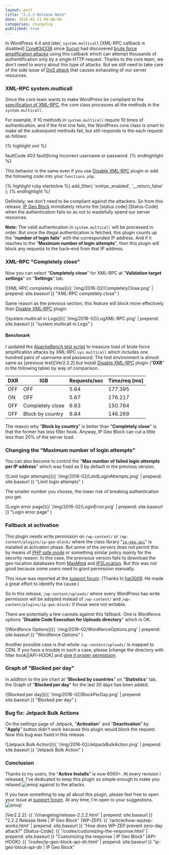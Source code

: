 ```yaml
---
layout: post
title: "2.2.3 Release Note"
date: 2016-02-21 09:00:00
categories: changelog
published: true
---
```


In WordPress 4.4 and later, `system.multicall` [XML-RPC callback is disabled]
[Core#34336] since [Sucuri][Sucuri] had discovered [brute force amplification 
attacks][BruteXMLRPC] using this callback which can attempt thousands of 
authentification only by a single HTTP request. Thanks to the core team, we 
don't need to worry about this type of attacks. But we still need to take care 
of the side issue of [DoS attack][DoS-Attack] that causes exhausting of our 
server resources.

<!--more-->

### XML-RPC system.multicall ###

Since the core team wants to make WordPress be compliant to the [specification 
of XML-RPC][XMLRPC-SPEC], the core class processes all the methods in the 
`system.multicall`.

For example, if 10 methods in `system.multicall` require 10 times of 
authentication, and if the first one fails, the WordPress core class is smart 
to make all the subsequent methods fail, but still responds to the each request 
as follows:

{% highlight xml %}
<?xml version="1.0" encoding="UTF-8"?>
<methodResponse>
  <params>
    <param>
      <value>
        <array>
          <data>
            <value>
              <struct>
                <member>
                  <name>faultCode</name>
                  <value>
                    <int>403</int>
                  </value>
                </member>
                <member>
                  <name>faultString</name>
                  <value>
                    <string>Incorrect username or password.</string>
                  </value>
                </member>
              </struct>
            </value>
            <!-- Repeated 9 times same as the above fault instance here -->
          </data>
        </array>
      </value>
    </param>
  </params>
</methodResponse>
{% endhighlight %}

This behavior is the same even if you use [Disable XML-RPC][DIS-XMLRPC] plugin 
or add the following code into your `functions.php`.

{% highlight ruby startinline %}
add_filter( 'xmlrpc_enabled', '__return_false' );
{% endhighlight %}

Definitely, we don't need to be compliant against the attackers. So from this 
release, [IP Geo Block][IP-Geo-Block] immidiately returns the [status code]
[Status-Code] when the authentication fails so as not to wastefully spend our 
server resources.

<div class="alert alert-info">
  <strong>Note:</strong>
  The valid authentication in <code>system.multicall</code> will be processed 
  in order. But once the illegal authentication is fetched, this plugin counts 
  up the "<strong>number of login fails</strong>" with the corresponded IP 
  address. And if it reaches to the "<strong>Maximum number of login 
  attempts</strong>", then this plugin will block any requests to the back-end 
  from that IP address.
</div>

### XML-RPC "Completely close" ###

Now you can select "**Completely close**" for XML-RPC at "**Validation target 
settings**" on "**Settings**" tab.

![XML-RPC completely close]({{ '/img/2016-02/CompletelyClose.png' | prepend: site.baseurl }}
 "XML-RPC completely close"
)

Same reason as the previous section, this feature will block more effectively 
than [Disable XML-RPC][DIS-XMLRPC] plugin.

![system.multicall in Logs]({{ '/img/2016-02/LogXML-RPC.png' | prepend: site.baseurl }}
 "system.multicall in Logs"
)

#### Benchmark ####

I updated the [ApacheBench test script][AB-TEST] to measure load of 
brute force amplification attacks by XML-RPC `sys.multicall` which includes 
one hundred pairs of username and password. The test environment is almost 
same as [previous test][Ver2.2.2] but install [Disable XML-RPC][DIS-XMLRPC] 
plugin ("**DXR**" in the following table) by way of comparison.

<div class="table-responsive">
	<table class="table">
		<thead>
			<tr>
				<th>DXR</th>
				<th>IGB</th>
				<th class="text-right">Requests/sec</th>
				<th class="text-right">Time/req [ms]</th>
			</tr>
		</thead>
		<tbody>
			<tr>
				<td>OFF</td>
				<td>OFF</td>
				<td class="text-right">5.64</td>
				<td class="text-right">177.395</td>
			</tr>
			<tr>
				<td>ON</td>
				<td>OFF</td>
				<td class="text-right">5.67</td>
				<td class="text-right">176.217</td>
			</tr>
			<tr>
				<td>OFF</td>
				<td>Completely close</td>
				<td class="text-right">6.63</td>
				<td class="text-right">150.784</td>
			</tr>
			<tr>
				<td>OFF</td>
				<td>Block by country</td>
				<td class="text-right">6.84</td>
				<td class="text-right">146.269</td>
			</tr>
		</tbody>
	</table>
</div>

The reason why "**Block by country**" is better than "**Completely close**" is 
that the former has less filter hook. Anyway, IP Geo Block can cut a little 
less than 20% of the server load.

### Changing the "Maximum number of login attempts" ###

You can also become to control the "**Max number of failed login attempts per 
IP address**" which was fixed as 5 by default in the previous version.

![Limit login attempts]({{ '/img/2016-02/LimitLoginAttempts.png' | prepend: site.baseurl }}
 "Limit login attempts"
)

The smaller number you choose, the lower risk of breaking authentication you 
get.

![Login error page]({{ '/img/2016-02/LoginError.png' | prepend: site.baseurl }}
 "Login error page"
)

### Fallback at activation ###

This plugin needs write permission on `/wp-content/` or 
`/wp-content/plugins/ip-geo-block/` where the class library 
"[`ip-geo-api`][IP-GEO-API]" is installed at activation phase. But some of 
the servers does not permit this by means of [PHP safe mode][SafeMode] or 
something similar policy mainly for the security reason. In this case, the 
previsous version fails to download the geo-location databases from 
[MaxMind][MaxMind] and [IP2Location][IP2Location]. But this was not good 
because some users need to grant permission manually.

This issue was reported at the [support forum][ISSUE-HORST]. (Thanks to 
[hai3009][HAI3009]. He made a great effort to identify the cause.)

So in this release, `/wp-content/uploads/` where every WordPress has write 
permission will be adopted instead of `/wp-content/` and 
`/wp-content/plugins/ip-geo-block/` if those were not writable.

There are potentially a few caveats against this fallback. One is Wordfence 
options "**Disable Code Execution for Uploads directory**" which is OK.

![Wordfence Options]({{ '/img/2016-02/WordfenceOptions.png' | prepend: site.baseurl }}
 "Wordfence Options"
)

Another possible case is that whole `/wp-content/uploads/` is mapped to CDN.
If you have a trouble in such a case, please [change the directory with filter 
hook][API-HOOK] and [give it proper permission][Permission].

### Graph of "Blocked per day" ###

In addition to the pie chart at "**Blocked by countries**" on "**Statistics**" 
tab, the Graph of "**Blocked per day**" for the last 30 days has been added.

![Blocked per day]({{ '/img/2016-02/BlockPerDay.png' | prepend: site.baseurl }}
 "Blocked per day"
)

### Bug fix: Jetpack Bulk Actions ###

On the settings page of Jetpack, "**Activation**" and "**Deactivation**" by 
"**Apply**" button didn't work because this plugin would block the request.
Now this bug was fixed in this release.

![Jetpack Bulk Action]({{ '/img/2016-02/JetpackBulkAction.png' | prepend: site.baseurl }}
 "Jetpack Bulk Action"
)

### Conclusion ###

Thanks to my users, the "**Active Installs**" is now 6000+. At every revision 
I released, I've dedicated to keep this plugin so simple enough to make you 
relaxed <span class="emoji">
![emoji](https://assets-cdn.github.com/images/icons/emoji/unicode/1f60c.png)
</span> against to the attacks.

If you have something to say all about this plugin, please feel free to open 
your issue at [support forum][FORUM]. At any time, I'm open to your suggestions.
<span class="emoji">
![emoji](https://assets-cdn.github.com/images/icons/emoji/unicode/1f433.png)
</span>

[IP-Geo-Block]: https://wordpress.org/plugins/ip-geo-block/ "WordPress › IP Geo Block « WordPress Plugins"
[Sucuri]:       https://blog.sucuri.net/ "Sucuri Blog - Website Security News"
[Core#34336]:   https://core.trac.wordpress.org/ticket/34336 "#34336 (Disable XML-RPC system.multicall authenticated requests on the first auth failure) – WordPress Trac"
[BruteXMLRPC]:  https://blog.sucuri.net/2015/10/brute-force-amplification-attacks-against-wordpress-xmlrpc.html "Brute Force Amplification Attacks Against WordPress XMLRPC - Sucuri Blog"
[DoS-Attack]:   https://en.wikipedia.org/wiki/Denial-of-service_attack "Denial-of-service attack - Wikipedia, the free encyclopedia"
[XMLRPC-SPEC]:  http://xmlrpc.scripting.com/spec.html "XML-RPC Specification"
[DIS-XMLRPC]:   https://wordpress.org/plugins/disable-xml-rpc/ "WordPress › Disable XML-RPC « WordPress Plugins"
[FORUM]:        https://wordpress.org/support/plugin/ip-geo-block "WordPress › Support » IP Geo Block"
[AB-TEST]:      https://github.com/tokkonopapa/WordPress-IP-Geo-Block/tree/master/test/bin "Measuring load of broute-force attack"
[IP-GEO-API]:   https://github.com/tokkonopapa/WordPress-IP-Geo-API "GitHub - tokkonopapa/WordPress-IP-Geo-API: A class library combined with WordPress plugin IP Geo Block to handle geo-location database of Maxmind and IP2Location."
[MaxMind]:      https://www.maxmind.com/ "IP Geolocation and Online Fraud Prevention | MaxMind"
[IP2Location]:  http://www.ip2location.com/ "IP Address Geolocation to Identify Website Visitor's Geographical Location"
[SafeMode]:     http://php.net/manual/en/features.safe-mode.php "PHP: Safe Mode - Manual"
[ISSUE-HORST]:  https://wordpress.org/support/topic/deactivated-after-updte-why "WordPress › Support » Deactivated after update - why?"
[Permission]:   http://codex.wordpress.org/Changing_File_Permissions "Changing File Permissions « WordPress Codex"
[HAI3009]:      https://wordpress.org/support/profile/hai3009 "WordPress › Support » hai3009"
[Ver2.2.2]:     {{ '/changelog/release-2.2.2.html' | prepend: site.baseurl }} "2.2.2 Release Note | IP Geo Block"
[WP-ZEP]:       {{ '/article/how-wpzep-works.html' | prepend: site.baseurl }} "How does WP-ZEP prevent zero-day attack?"
[Status-Code]:  {{ '/codex/customizing-the-response.html' | prepend: site.baseurl }} "Customizing the response | IP Geo Block"
[API-HOOK]:     {{ '/codex/ip-geo-block-api-dir.html'     | prepend: site.baseurl }} "ip-geo-block-api-dir | IP Geo Block"
